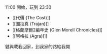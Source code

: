 
11:00 開始，玩到 23:30
- [[代價 (The Cost)]]
- [[圖拉真 (Trajan)]]
- [[格蘭摩爾2編年史 (Glen MoreII Chronicles)]]
- [[阿格拉 (Agra)]]]

健興載我回家，到我家的路給我開
